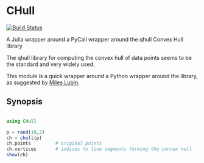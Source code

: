 CHull
=====
[![Build Status](https://travis-ci.org/davidavdav/CHull.jl.svg)](https://travis-ci.org/davidavdav/CHull.jl)


A Julia wrapper around a PyCall wrapper around the qhull Convex Hull library

The qhull library for computing the convex hull of data points seems to be the standard and very widely used. 

This module is a quick wrapper around a Python wrapper around the library, as suggested by [Miles Lubin](https://groups.google.com/d/topic/julia-users/e9m8t5W3TVs/discussion). 

Synopsis
--------

```julia

using CHull

p = rand(10,2)
ch = chull(p)
ch.points         # original points
ch.vertices       # indices to line segments forming the convex hull
show(ch)
```


